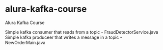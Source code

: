 # alura-kafka-course
Alura Kafka Course


Simple kafka consumer that reads from a topic - FraudDetectorService.java
Simple kafka produceer that writes a message in a topic - NewOrderMain.java
